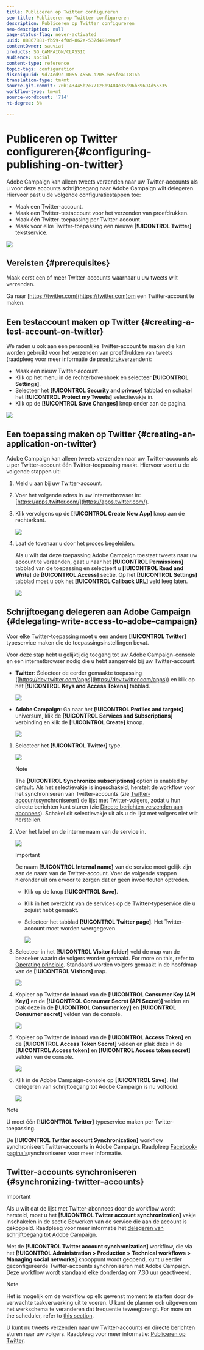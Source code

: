 ```yaml
---
title: Publiceren op Twitter configureren
seo-title: Publiceren op Twitter configureren
description: Publiceren op Twitter configureren
seo-description: null
page-status-flag: never-activated
uuid: 88867881-fb59-4f0d-862e-537d498e9aef
contentOwner: sauviat
products: SG_CAMPAIGN/CLASSIC
audience: social
content-type: reference
topic-tags: configuration
discoiquuid: 9d74ed9c-0055-4556-a205-6e5fea11816b
translation-type: tm+mt
source-git-commit: 70b143445b2e77128b9404e35d96b39694d55335
workflow-type: tm+mt
source-wordcount: '714'
ht-degree: 3%

---
```



# Publiceren op Twitter configureren{#configuring-publishing-on-twitter}

Adobe Campaign kan alleen tweets verzenden naar uw Twitter-accounts als u voor deze accounts schrijftoegang naar Adobe Campaign wilt delegeren. Hiervoor past u de volgende configuratiestappen toe:

* Maak een Twitter-account.
* Maak een Twitter-testaccount voor het verzenden van proefdrukken.
* Maak één Twitter-toepassing per Twitter-account.
* Maak voor elke Twitter-toepassing een nieuwe **[!UICONTROL Twitter]** tekstservice.

![](assets/social_diagram_twitter_service.png)

## Vereisten {#prerequisites}

Maak eerst een of meer Twitter-accounts waarnaar u uw tweets wilt verzenden.

Ga naar [https://twitter.com](https://twitter.com)om een Twitter-account te maken.

## Een testaccount maken op Twitter {#creating-a-test-account-on-twitter}

We raden u ook aan een persoonlijke Twitter-account te maken die kan worden gebruikt voor het verzenden van proefdrukken van tweets (raadpleeg voor meer informatie de [proefdruk](../../social/using/publishing-on-twitter.md#sending-the-proof)verzenden):

* Maak een nieuw Twitter-account.
* Klik op het menu in de rechterbovenhoek en selecteer **[!UICONTROL Settings]**.
* Selecteer het **[!UICONTROL Security and privacy]** tabblad en schakel het **[!UICONTROL Protect my Tweets]** selectievakje in.
* Klik op de **[!UICONTROL Save Changes]** knop onder aan de pagina.

![](assets/social_twitter_test_page.png)

## Een toepassing maken op Twitter {#creating-an-application-on-twitter}

Adobe Campaign kan alleen tweets verzenden naar uw Twitter-accounts als u per Twitter-account één Twitter-toepassing maakt. Hiervoor voert u de volgende stappen uit:

1. Meld u aan bij uw Twitter-account.
1. Voer het volgende adres in uw internetbrowser in: [https://apps.twitter.com/](https://apps.twitter.com/).
1. Klik vervolgens op de **[!UICONTROL Create New App]** knop aan de rechterkant.

   ![](assets/social_create_twitter_app_001.png)

1. Laat de tovenaar u door het proces begeleiden.

   Als u wilt dat deze toepassing Adobe Campaign toestaat tweets naar uw account te verzenden, gaat u naar het **[!UICONTROL Permissions]** tabblad van de toepassing en selecteert u **[!UICONTROL Read and Write]** de **[!UICONTROL Access]** sectie. Op het **[!UICONTROL Settings]** tabblad moet u ook het **[!UICONTROL Callback URL]** veld leeg laten.

   ![](assets/social_create_twitter_app_002.png)

## Schrijftoegang delegeren aan Adobe Campaign {#delegating-write-access-to-adobe-campaign}

Voor elke Twitter-toepassing moet u een andere **[!UICONTROL Twitter]** typeservice maken die de toepassingsinstellingen bevat.

Voor deze stap hebt u gelijktijdig toegang tot uw Adobe Campaign-console en een internetbrowser nodig die u hebt aangemeld bij uw Twitter-account:

* **Twitter**: Selecteer de eerder gemaakte toepassing ([https://dev.twitter.com/apps](https://dev.twitter.com/apps)) en klik op het **[!UICONTROL Keys and Access Tokens]** tabblad.

   ![](assets/social_twitter_service_002.png)

* **Adobe Campaign**: Ga naar het **[!UICONTROL Profiles and targets]** universum, klik de **[!UICONTROL Services and Subscriptions]** verbinding en klik de **[!UICONTROL Create]** knoop.

   ![](assets/social_twitter_service_007.png)

1. Selecteer het **[!UICONTROL Twitter]** type.

   ![](assets/social_twitter_service_008.png)

   >[!NOTE]
   >
   >The **[!UICONTROL Synchronize subscriptions]** option is enabled by default. Als het selectievakje is ingeschakeld, herstelt de workflow voor het synchroniseren van Twitter-accounts (zie [Twitter-accounts](#synchronizing-twitter-accounts)synchroniseren) de lijst met Twitter-volgers, zodat u hun directe berichten kunt sturen (zie [Directe berichten verzenden aan abonnees](../../social/using/publishing-on-twitter.md#sending-direct-messages-to-subscribers)). Schakel dit selectievakje uit als u de lijst met volgers niet wilt herstellen.

1. Voer het label en de interne naam van de service in.

   ![](assets/social_twitter_service_009.png)

   >[!IMPORTANT]
   >
   >De naam **[!UICONTROL Internal name]** van de service moet gelijk zijn aan de naam van de Twitter-account. Voer de volgende stappen hieronder uit om ervoor te zorgen dat er geen invoerfouten optreden.

   * Klik op de knop **[!UICONTROL Save]**.
   * Klik in het overzicht van de services op de Twitter-typeservice die u zojuist hebt gemaakt.
   * Selecteer het tabblad **[!UICONTROL Twitter page]**. Het Twitter-account moet worden weergegeven.

      ![](assets/social_twitter_service_010.png)

1. Selecteer in het **[!UICONTROL Visitor folder]** veld de map van de bezoeker waarin de volgers worden gemaakt. For more on this, refer to [Operating principle](../../social/using/publishing-on-twitter.md#operating-principle). Standaard worden volgers gemaakt in de hoofdmap van de **[!UICONTROL Visitors]** map.

   ![](assets/social_twitter_service_010_b.png)

1. Kopieer op Twitter de inhoud van de **[!UICONTROL Consumer Key (API Key)]** en de **[!UICONTROL Consumer Secret (API Secret)]** velden en plak deze in de **[!UICONTROL Consumer key]** en **[!UICONTROL Consumer secret]** velden van de console.

   ![](assets/social_twitter_service_012.png)

1. Kopieer op Twitter de inhoud van de **[!UICONTROL Access Token]** en de **[!UICONTROL Access Token Secret]** velden en plak deze in de **[!UICONTROL Access token]** en **[!UICONTROL Access token secret]** velden van de console.

   ![](assets/social_twitter_service_013.png)

1. Klik in de Adobe Campaign-console op **[!UICONTROL Save]**. Het delegeren van schrijftoegang tot Adobe Campaign is nu voltooid.

   ![](assets/social_twitter_service_014.png)

>[!NOTE]
>
>U moet één **[!UICONTROL Twitter]** typeservice maken per Twitter-toepassing.

De **[!UICONTROL Twitter account Synchronization]** workflow synchroniseert Twitter-accounts in Adobe Campaign. Raadpleeg [Facebook-pagina&#39;s](../../social/using/publishing-on-facebook-walls.md#synchronizing-facebook-pages)synchroniseren voor meer informatie.

## Twitter-accounts synchroniseren {#synchronizing-twitter-accounts}

>[!IMPORTANT]
>
>Als u wilt dat de lijst met Twitter-abonnees door de workflow wordt hersteld, moet u het **[!UICONTROL Twitter account synchronization]** vakje inschakelen in de sectie Bewerken van de service die aan de account is gekoppeld. Raadpleeg voor meer informatie het [delegeren van schrijftoegang tot Adobe Campaign](#delegating-write-access-to-adobe-campaign).

Met de **[!UICONTROL Twitter account synchronization]** workflow, die via het **[!UICONTROL Administration > Production > Technical workflows > Managing social networks]** knooppunt wordt geopend, kunt u eerder geconfigureerde Twitter-accounts synchroniseren met Adobe Campaign. Deze workflow wordt standaard elke donderdag om 7.30 uur geactiveerd.

>[!NOTE]
>
>Het is mogelijk om de workflow op elk gewenst moment te starten door de verwachte taakverwerking uit te voeren. U kunt de planner ook uitgeven om het werkschema te veranderen dat frequentie teweegbrengt. For more on the scheduler, refer to [this section](../../workflow/using/scheduler.md).

U kunt nu tweets verzenden naar uw Twitter-accounts en directe berichten sturen naar uw volgers. Raadpleeg voor meer informatie: [Publiceren op Twitter](../../social/using/publishing-on-twitter.md).
